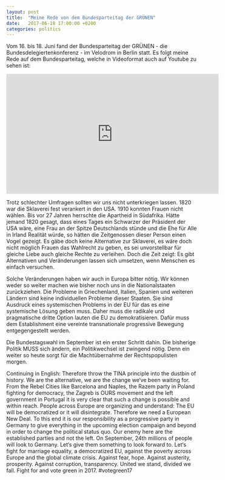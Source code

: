 ```yaml
---
layout: post
title:  "Meine Rede von dem Bundesparteitag der GRÜNEN"
date:   2017-06-18 17:00:00 +0200
categories: politics
---
```


Vom 16. bis 18. Juni fand der Bundesparteitag der GRÜNEN - die 
Bundesdelegiertenkonferenz - im Velodrom in Berlin statt. Es folgt meine Rede
auf dem Bundesparteitag, welche in Videoformat auch auf Youtube zu sehen ist:

<div class="video-container">
<iframe width="560" height="315" 
src="https://www.youtube-nocookie.com/embed/3BlOrCdFefo?rel=0&amp;start=8952" 
frameborder="0" gesture="media" allow="encrypted-media" allowfullscreen>
</iframe>
</div>


Trotz schlechter Umfragen sollten wir uns nicht unterkriegen lassen. 1820 war
die Sklaverei fest verankert in den USA. 1910 konnten Frauen nicht wählen. Bis
vor 27 Jahren herrschte die Apartheid in Südafrika. Hätte jemand 1820 gesagt,
dass eines Tages ein Schwarzer der Präsident der USA wäre, eine Frau an der
Spitze Deutschlands stünde und die Ehe für Alle in Irland Realität würde, so
hätten die Zeitgenossen dieser Person einen Vogel gezeigt. Es gäbe doch keine
Alternative zur Sklaverei, es wäre doch nicht möglich Frauen das Wahlrecht zu
geben, es sei unvorstellbar für gleiche Liebe auch gleiche Rechte zu verleihen.
Doch die Zeit zeigt: Es gibt Alternativen und Veränderungen lassen sich umsetzen,
wenn Menschen es einfach versuchen.

Solche Veränderungen haben wir auch in Europa bitter nötig. Wir können weder so 
weiter machen wie bisher noch uns in die Nationalstaaten zurückziehen. Die 
Probleme in Griechenland, Italien, Spanien und weiteren Ländern sind keine 
individuellen Probleme dieser Staaten. Sie sind Ausdruck eines systemischen 
Problems in der EU für das es eine systemische Lösung geben muss. Daher muss die 
radikale und pragmatische dritte Option lauten die EU zu demokratisieren. Dafür 
muss dem Establishment eine vereinte transnationale progressive 
Bewegung entgegengestellt werden. 

Die Bundestagswahl im September ist ein erster Schritt dahin. Die bisherige 
Politik MUSS sich ändern, ein Politikwechsel ist zwingend nötig. Denn ein weiter 
so heute sorgt für die Machtübernahme der Rechtspopulisten morgen. 

Continuing in English:
Therefore throw the TINA principle into the dustbin of history. We are the 
alternative, we are the change we‘ve been waiting for. From the Rebel Cities like 
Barcelona and Naples, the Razem party in Poland fighting for democracy, the Zagreb 
is OURS movement and the left government in Portugal it is very clear that such 
a change is possible and within reach. People across Europe are organizing and 
understand: The EU will be democratized or it will disintegrate. Therefore we 
need a European New Deal. To this end it is our responsibility as a progressive 
party in Germany to give everything in the upcoming election campaign and beyond 
in order to change the political status quo. Our enemy here are the established 
parties and not the left. On September, 24th millions of people will 
look to Germany. Let‘s give them something to look forward to. Let‘s fight for 
marriage equality, a democratized EU, against the poverty across Europe and the 
global climate crisis. Against fear, hope. Against austerity, prosperity. Against 
corruption, transparency. United we stand, divided we fall. Fight for and vote 
green in 2017. #votegreen17

